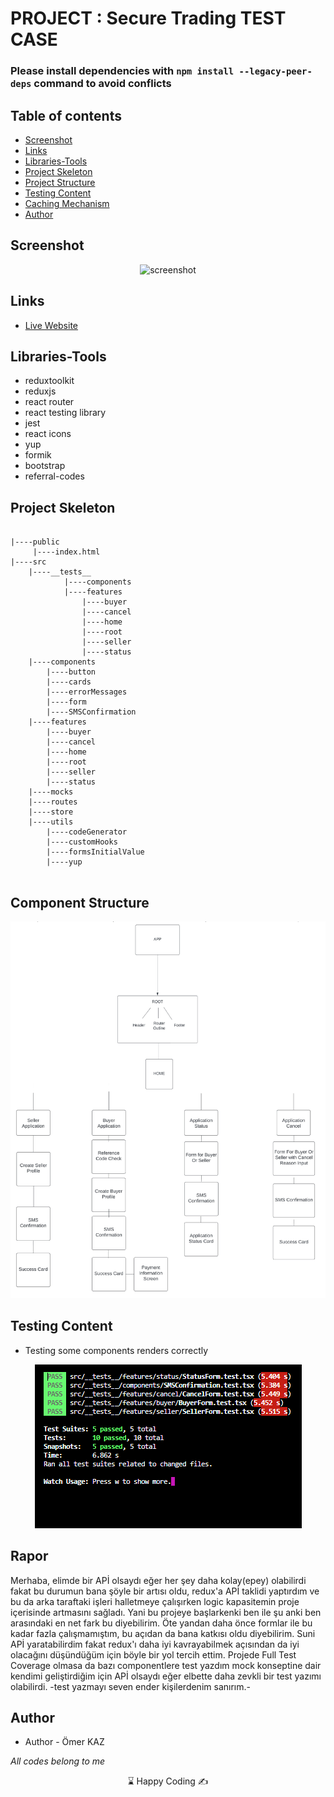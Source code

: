 # PROJECT : Secure Trading TEST CASE

### Please install dependencies with `npm install --legacy-peer-deps` command to avoid conflicts

## Table of contents

- [Screenshot](#screenshot)
- [Links](#links)
- [Libraries-Tools](#libraries-tools)
- [Project Skeleton ](#project-skeleton)
- [Project Structure](#project-structure)
- [Testing Content](#testing-content)
- [Caching Mechanism](#caching-mechanism)
- [Author](#author)

## Screenshot

<p align="center">
<img  src=".\project.gif" alt="screenshot">
</p>

## Links

- [Live Website](https://secure-trading-typescript-omerkaz.vercel.app/)

## Libraries-Tools

- reduxtoolkit
- reduxjs
- react router
- react testing library
- jest
- react icons
- yup
- formik
- bootstrap
- referral-codes

## Project Skeleton

```

|----public
     |----index.html
|----src
    |----__tests__
            |----components   
            |----features
                |----buyer
                |----cancel
                |----home
                |----root
                |----seller
                |----status
    |----components
        |----button
        |----cards
        |----errorMessages
        |----form
        |----SMSConfirmation
    |----features
        |----buyer
        |----cancel
        |----home
        |----root
        |----seller
        |----status
    |----mocks
    |----routes
    |----store
    |----utils       
        |----codeGenerator
        |----customHooks
        |----formsInitialValue
        |----yup
    
```

## Component Structure

<p align="center">
<img  src=".\diagram.jpg" alt="screenshot">
</p>

## Testing Content

- Testing some components renders correctly


<p align="center">
<img  src="./testsResult.png" alt="screenshot">
</p>

## Rapor

Merhaba, elimde bir APİ olsaydı eğer her şey daha kolay(epey) olabilirdi fakat bu durumun bana şöyle bir artısı oldu, redux'a APİ taklidi yaptırdım ve bu da arka taraftaki işleri halletmeye çalışırken logic kapasitemin proje içerisinde  artmasını sağladı. Yani bu projeye başlarkenki ben ile şu anki ben arasındaki en net fark bu diyebilirim. Öte yandan daha önce formlar ile bu kadar fazla çalışmamıştım, bu açıdan da bana katkısı oldu diyebilirim. Suni APİ yaratabilirdim fakat redux'ı daha iyi kavrayabilmek açısından da iyi olacağını düşündüğüm için böyle bir yol tercih ettim. Projede Full Test Coverage olmasa da bazı componentlere test yazdım mock konseptine dair kendimi geliştirdiğim için APİ olsaydı eğer elbette daha zevkli bir test yazımı olabilirdi. 
-test yazmayı seven ender kişilerdenim sanırım.-



## Author

- Author - Ömer KAZ
<p><i>All codes belong to me</i></p>
<center> &#8987; Happy Coding  &#9997; </center>

